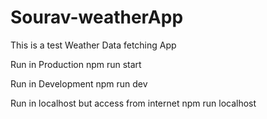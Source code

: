 # Sourav-weatherApp
This is a test Weather Data fetching App

Run in Production
npm run start

Run in Development
npm run dev

Run in localhost but access from internet
npm run localhost
